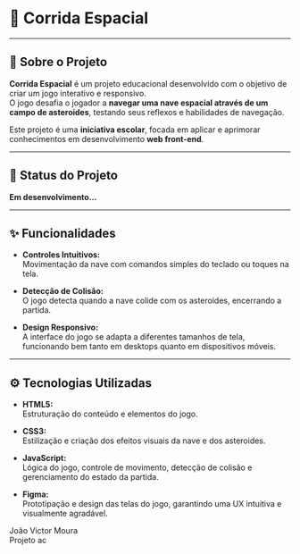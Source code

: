 # 🚀 Corrida Espacial

---

## 🎯 Sobre o Projeto

**Corrida Espacial** é um projeto educacional desenvolvido com o objetivo de criar um jogo interativo e responsivo.  
O jogo desafia o jogador a **navegar uma nave espacial através de um campo de asteroides**, testando seus reflexos e habilidades de navegação.

Este projeto é uma **iniciativa escolar**, focada em aplicar e aprimorar conhecimentos em desenvolvimento **web front-end**.

---

## 🚧 Status do Projeto

**Em desenvolvimento...**

---

## ✨ Funcionalidades

- **Controles Intuitivos:**  
  Movimentação da nave com comandos simples do teclado ou toques na tela.

- **Detecção de Colisão:**  
  O jogo detecta quando a nave colide com os asteroides, encerrando a partida.

- **Design Responsivo:**  
  A interface do jogo se adapta a diferentes tamanhos de tela, funcionando bem tanto em desktops quanto em dispositivos móveis.

---

## ⚙️ Tecnologias Utilizadas

- **HTML5:**  
  Estruturação do conteúdo e elementos do jogo.

- **CSS3:**  
  Estilização e criação dos efeitos visuais da nave e dos asteroides.

- **JavaScript:**  
  Lógica do jogo, controle de movimento, detecção de colisão e gerenciamento do estado da partida.

- **Figma:**  
  Prototipação e design das telas do jogo, garantindo uma UX intuitiva e visualmente agradável.

João Victor Moura  
Projeto ac
